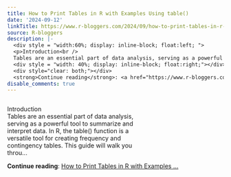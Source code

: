 ```yaml
---
title: How to Print Tables in R with Examples Using table()
date: '2024-09-12'
linkTitle: https://www.r-bloggers.com/2024/09/how-to-print-tables-in-r-with-examples-using-table/
source: R-bloggers
description: |-
  <div style = "width:60%; display: inline-block; float:left; ">
  <p>Introduction<br />
  Tables are an essential part of data analysis, serving as a powerful tool to summarize and interpret data. In R, the table() function is a versatile tool for creating frequency and contingency tables. This guide will walk you throu...</p></div>
  <div style = "width: 40%; display: inline-block; float:right;"></div>
  <div style="clear: both;"></div>
  <strong>Continue reading</strong>: <a href="https://www.r-bloggers.com/2024/09/how-to-print-tables-in-r-with-examples-using-table/">How to Print Tables in R with Examples  ...
disable_comments: true
---
```

<div style = "width:60%; display: inline-block; float:left; ">
<p>Introduction<br />
Tables are an essential part of data analysis, serving as a powerful tool to summarize and interpret data. In R, the table() function is a versatile tool for creating frequency and contingency tables. This guide will walk you throu...</p></div>
<div style = "width: 40%; display: inline-block; float:right;"></div>
<div style="clear: both;"></div>
<strong>Continue reading</strong>: <a href="https://www.r-bloggers.com/2024/09/how-to-print-tables-in-r-with-examples-using-table/">How to Print Tables in R with Examples  ...